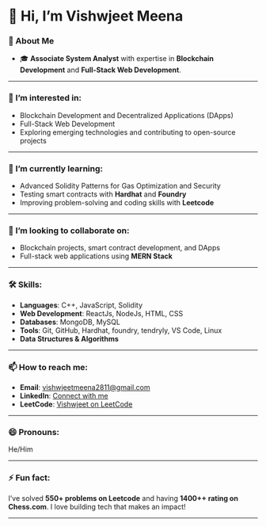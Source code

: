 # 👋 Hi, I’m Vishwjeet Meena  

### 🚀 About Me
- 🎓 **Associate System Analyst** with expertise in **Blockchain Development** and **Full-Stack Web Development**.  
---

### 👀 I’m interested in:
- Blockchain Development and Decentralized Applications (DApps)  
- Full-Stack Web Development  
- Exploring emerging technologies and contributing to open-source projects  

---

### 🌱 I’m currently learning:
- Advanced Solidity Patterns for Gas Optimization and Security  
- Testing smart contracts with **Hardhat** and **Foundry**  
- Improving problem-solving and coding skills with **Leetcode** 

---

### 💞️ I’m looking to collaborate on:
- Blockchain projects, smart contract development, and DApps  
- Full-stack web applications using **MERN Stack**  

---

### 🛠️ Skills:
- **Languages**: C++, JavaScript, Solidity  
- **Web Development**: ReactJs, NodeJs, HTML, CSS  
- **Databases**: MongoDB, MySQL  
- **Tools**: Git, GitHub, Hardhat, foundry, tendryly, VS Code, Linux  
- **Data Structures & Algorithms**  

---

### 📫 How to reach me:
- **Email**: vishwjeetmeena2811@gmail.com  
- **LinkedIn**: [Connect with me](https://www.linkedin.com/in/vishwjeet-meena-709414221?original_referer=https%3A%2F%2Fwww.google.com%2F)  
- **LeetCode**: [Vishwjeet on LeetCode](https://leetcode.com/u/vishwjeet_28/)  

---

### 😄 Pronouns:
He/Him  

---

### ⚡ Fun fact:
I’ve solved **550+ problems on Leetcode** and having **1400++ rating on Chess.com**. I love building tech that makes an impact!

---

<!---
Im-Vishwjeet/Im-Vishwjeet is a ✨ special ✨ repository because its `README.md` (this file) appears on your GitHub profile.
You can click the Preview link to take a look at your changes.
--->

